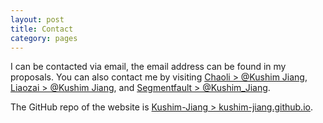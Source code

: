 ```yaml
---
layout: post
title: Contact
category: pages
---
```


I can be contacted via email, the email address can be found in my proposals. You can also contact me by visiting [Chaoli > @Kushim Jiang](https://chaoli.club/index.php/member/5589), [Liaozai > @Kushim Jiang](https://forum.han-zi.top/u/39), and [Segmentfault > @Kushim_Jiang](https://segmentfault.com/u/kushim_jiang).

The GitHub repo of the website is [Kushim-Jiang > kushim-jiang.github.io](https://github.com/Kushim-Jiang/kushim-jiang.github.io).
